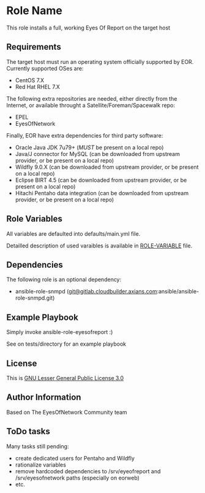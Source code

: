 Role Name
=========

This role installs a full, working Eyes Of Report on the target host

Requirements
------------

The target host must run an operating system officially supported by EOR. Currently supported OSes are:
- CentOS 7.X
- Red Hat RHEL 7.X

The following extra repositories are needed, either directly from the Internet, or available throught a
Satellite/Foreman/Spacewalk repo:
- EPEL
- EyesOfNetwork

Finally, EOR have extra dependencies for third party software:
- Oracle Java JDK 7u79+ (*MUST* be present on a local repo)
- Java/J connector for MySQL (can be downloaded from upstream provider, or be present on a local repo)
- Wildfly 9.0.X (can be downloaded from upstream provider, or be present on a local repo)
- Eclipse BIRT 4.5 (can be downloaded from upstream provider, or be present on a local repo)
- Hitachi Pentaho data integration (can be downloaded from upstream provider, or be present on a local repo)

Role Variables
--------------

All variables are defaulted into defaults/main.yml file.

Detailled description of used varaibles is available in [ROLE-VARIABLE](ROLE-VARIABLES.md) file.

Dependencies
------------

The following role is an optional dependency:
  - ansible-role-snmpd (git@gitlab.cloudbuilder.axians.com:ansible/ansible-role-snmpd.git)

Example Playbook
----------------

Simply invoke ansible-role-eyesofreport :)

See on tests/directory for an example playbook

License
-------

This is [GNU Lesser General Public License 3.0](lgpl-3.0.md)

Author Information
------------------

Based on The EyesOfNetwork Community team

ToDo tasks
----------

Many tasks still pending:
- create dedicated users for Pentaho and Wildfly
- rationalize variables
- remove hardcoded dependencies to /srv/eyeofreport and /srv/eyesofnetwork paths (especially on eorweb)
- etc. 